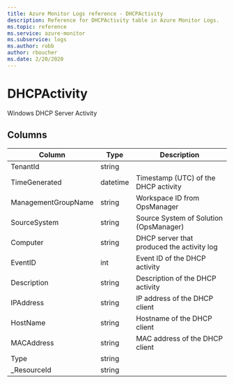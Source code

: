 ```yaml
---
title: Azure Monitor Logs reference - DHCPActivity
description: Reference for DHCPActivity table in Azure Monitor Logs.
ms.topic: reference
ms.service: azure-monitor
ms.subservice: logs
ms.author: robb
author: rboucher
ms.date: 2/20/2020
---
```


# DHCPActivity

 Windows DHCP Server Activity

## Columns

|Column|Type|Description|
|---|---|---|
|TenantId|string||
|TimeGenerated|datetime|Timestamp (UTC) of the DHCP activity|
|ManagementGroupName|string|Workspace ID from OpsManager|
|SourceSystem|string|Source System of Solution (OpsManager)|
|Computer|string|DHCP server that produced the activity log|
|EventID|int|Event ID of the DHCP activity|
|Description|string|Description of the DHCP activity|
|IPAddress|string|IP address of the DHCP client|
|HostName|string|Hostname of the DHCP client|
|MACAddress|string|MAC address of the DHCP client|
|Type|string||
|_ResourceId|string||
